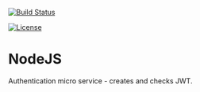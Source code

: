 
[![Build Status](https://travis-ci.org/ekarpovs/authentication.svg?branch=master)](https://travis-ci.org/ekarpovs/authentication)

[![License](https://img.shields.io/github/license/mashape/apistatus.svg)](https://travis-ci.org/ekarpovs/authentication)

# NodeJS

Authentication micro service - creates and checks JWT.
